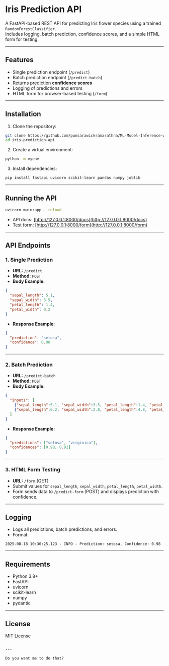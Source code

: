 # Iris Prediction API

A FastAPI-based REST API for predicting Iris flower species using a trained `RandomForestClassifier`.  
Includes logging, batch prediction, confidence scores, and a simple HTML form for testing.

---

## Features

- Single prediction endpoint (`/predict`)
- Batch prediction endpoint (`/predict-batch`)
- Returns prediction **confidence scores**
- Logging of predictions and errors
- HTML form for browser-based testing (`/form`)

---

## Installation

1. Clone the repository:

```bash
git clone https://github.com/punsarawickramarathna/ML-Model-Inference-with-FastAPI.git
cd iris-prediction-api
````

2. Create a virtual environment:

```bash
python -m myenv
```

3. Install dependencies:

```bash
pip install fastapi uvicorn scikit-learn pandas numpy joblib
```

---

## Running the API

```bash
uvicorn main:app --reload
```

* API docs: [http://127.0.0.1:8000/docs](http://127.0.0.1:8000/docs)
* Test form: [http://127.0.0.1:8000/form](http://127.0.0.1:8000/form)

---

## API Endpoints

### 1. Single Prediction

* **URL:** `/predict`
* **Method:** `POST`
* **Body Example:**

```json
{
  "sepal_length": 5.1,
  "sepal_width": 3.5,
  "petal_length": 1.4,
  "petal_width": 0.2
}
```

* **Response Example:**

```json
{
  "prediction": "setosa",
  "confidence": 0.98
}
```

---

### 2. Batch Prediction

* **URL:** `/predict-batch`
* **Method:** `POST`
* **Body Example:**

```json
{
  "inputs": [
    {"sepal_length":5.1, "sepal_width":3.5, "petal_length":1.4, "petal_width":0.2},
    {"sepal_length":6.2, "sepal_width":2.8, "petal_length":4.8, "petal_width":1.8}
  ]
}
```

* **Response Example:**

```json
{
  "predictions": ["setosa", "virginica"],
  "confidences": [0.98, 0.92]
}
```

---

### 3. HTML Form Testing

* **URL:** `/form` (GET)
* Submit values for `sepal_length`, `sepal_width`, `petal_length`, `petal_width`.
* Form sends data to `/predict-form` (POST) and displays prediction with confidence.

---

## Logging

* Logs all predictions, batch predictions, and errors.
* Format:

```
2025-08-18 10:30:25,123 - INFO - Prediction: setosa, Confidence: 0.98
```

---

## Requirements

* Python 3.8+
* FastAPI
* uvicorn
* scikit-learn
* numpy
* pydantic

---

## License

MIT License

```

--- 

Do you want me to do that?
```
